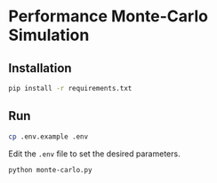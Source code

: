 # Performance Monte-Carlo Simulation

## Installation

```bash
pip install -r requirements.txt
```

## Run

```bash
cp .env.example .env
```

Edit the `.env` file to set the desired parameters.

```bash
python monte-carlo.py
```
